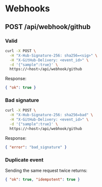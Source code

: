 # Webhooks

## POST /api/webhook/github

### Valid

```bash
curl -X POST \
  -H "X-Hub-Signature-256: sha256=<sig>" \
  -H "X-GitHub-Delivery: <event_id>" \
  -d '{"sample":true}' \
  https://<host>/api/webhook/github
```

Response:

```json
{ "ok": true }
```

### Bad signature

```bash
curl -X POST \
  -H "X-Hub-Signature-256: sha256=bad" \
  -H "X-GitHub-Delivery: <event_id>" \
  -d '{"sample":true}' \
  https://<host>/api/webhook/github
```

Response:

```json
{ "error": "bad_signature" }
```

### Duplicate event

Sending the same request twice returns:

```json
{ "ok": true, "idempotent": true }
```

